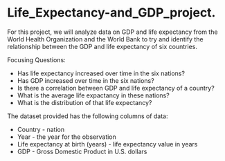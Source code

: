 # Life_Expectancy-and_GDP_project.
For this project, we will analyze data on GDP and life expectancy from the World Health Organization and the World Bank to try and identify the relationship between the GDP and life expectancy of six countries.

Focusing Questions:

- Has life expectancy increased over time in the six nations?
- Has GDP increased over time in the six nations?
- Is there a correlation between GDP and life expectancy of a country?
- What is the average life expactancy in these nations?
- What is the distribution of that life expectancy?

The dataset provided has the following columns of data:

- Country - nation
- Year - the year for the observation
- Life expectancy at birth (years) - life expectancy value in years
- GDP - Gross Domestic Product in U.S. dollars
